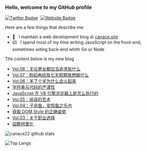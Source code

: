### Hello, welcome to my GitHub profile

[![Twitter Badge](https://img.shields.io/badge/-@Canace22-1ca0f1?style=flat-square&labelColor=1ca0f1&logo=twitter&logoColor=white&link=https://twitter.com/CanaceSteve)](https://twitter.com/CanaceSteve)&nbsp;&nbsp;[![Website Badge](https://img.shields.io/badge/-canace.site-0d3b73?style=flat-square&logo=website&logoColor=white&link=https://canace.site/)](https://canace.site/)

Here are a few things that describe me:

- 📝&nbsp;&nbsp; I maintain a web development blog at [canace.site](https://canace.site/)
- ⌨️&nbsp;&nbsp; I spend most of my time writing JavaScript on the front-end, sometimes witing back-end whith Go or Node

The content below is my new blog

<!-- BLOG-POST-LIST:START -->
- [Vol.08：无论男女都应当追求些什么](https://canace.site/issue-08/)
- [Vol.07：假如再给我七天假期我想做什么](https://canace.site/issue-07/)
- [Vol.06：羊了个羊为什么会火起来](https://canace.site/issue-06/)
- [字符串与代码的严谨性](https://canace.site/%E5%AD%97%E7%AC%A6%E4%B8%B2%E4%B8%8E%E4%BB%A3%E7%A0%81%E7%9A%84%E4%B8%A5%E8%B0%A8%E6%80%A7/)
- [JavaScript 在 V8 引擎浏览器上是怎么执行的](https://canace.site/JS%E6%89%A7%E8%A1%8C/)
- [Vol.05：阅读的艺术](https://canace.site/issue-05/)
- [Vol.04：子非鱼，安知鱼之乐也](https://canace.site/issue-04/)
- [获取 DOM Style 的正确姿势](https://canace.site/get-css-style/)
- [Vol.03：关于职业选择](https://canace.site/issue-03/)
- [函数柯里化](https://canace.site/%E5%87%BD%E6%95%B0%E6%9F%AF%E9%87%8C%E5%8C%96/)
<!-- BLOG-POST-LIST:END -->

![canace22 github stats](https://github-readme-stats.vercel.app/api?username=canace22&count_private=true&show_icons=true&theme=vue)

![Top Langs](https://github-readme-stats.vercel.app/api/top-langs/?username=canace22&count_private=true&layout=compact)



